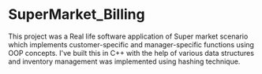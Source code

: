 # SuperMarket_Billing
This project was a Real life software application of Super market scenario which implements customer-specific and manager-specific functions using OOP concepts. I've built this in C++ with the help of various data structures and inventory management was implemented using hashing technique.
